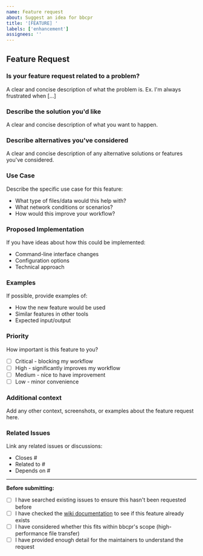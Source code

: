 ```yaml
---
name: Feature request
about: Suggest an idea for bbcpr
title: '[FEATURE] '
labels: ['enhancement']
assignees: ''
---
```


## Feature Request

### Is your feature request related to a problem?
A clear and concise description of what the problem is. Ex. I'm always frustrated when [...]

### Describe the solution you'd like
A clear and concise description of what you want to happen.

### Describe alternatives you've considered
A clear and concise description of any alternative solutions or features you've considered.

### Use Case
Describe the specific use case for this feature:
- What type of files/data would this help with?
- What network conditions or scenarios?
- How would this improve your workflow?

### Proposed Implementation
If you have ideas about how this could be implemented:
- Command-line interface changes
- Configuration options
- Technical approach

### Examples
If possible, provide examples of:
- How the new feature would be used
- Similar features in other tools
- Expected input/output

### Priority
How important is this feature to you?
- [ ] Critical - blocking my workflow
- [ ] High - significantly improves my workflow  
- [ ] Medium - nice to have improvement
- [ ] Low - minor convenience

### Additional context
Add any other context, screenshots, or examples about the feature request here.

### Related Issues
Link any related issues or discussions:
- Closes #
- Related to #
- Depends on #

---

**Before submitting:**
- [ ] I have searched existing issues to ensure this hasn't been requested before
- [ ] I have checked the [wiki documentation](https://github.com/88plug/bbcpr/wiki) to see if this feature already exists
- [ ] I have considered whether this fits within bbcpr's scope (high-performance file transfer)
- [ ] I have provided enough detail for the maintainers to understand the request